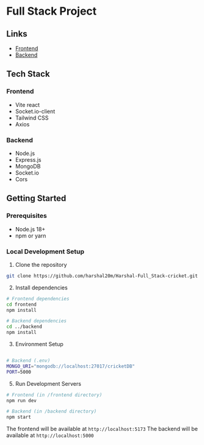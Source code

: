 # Full Stack Project

## Links

-   [Frontend](https://harshal-fullstack.netlify.app/)
-   [Backend](https://harshal-full-stack-cricket.onrender.com/api)

## Tech Stack

### Frontend

-   Vite react
-   Socket.io-client
-   Tailwind CSS
-   Axios

### Backend

-   Node.js
-   Express.js
-   MongoDB
-   Socket.io
-   Cors

## Getting Started

### Prerequisites

-   Node.js 18+
-   npm or yarn

### Local Development Setup

1. Clone the repository

```bash
git clone https://github.com/harshal20m/Harshal-Full_Stack-cricket.git
```

2. Install dependencies

```bash
# Frontend dependencies
cd frontend
npm install

# Backend dependencies
cd ../backend
npm install

```

3. Environment Setup

```bash

# Backend (.env)
MONGO_URI="mongodb://localhost:27017/cricketDB"
PORT=5000
```

5. Run Development Servers

```bash
# Frontend (in /frontend directory)
npm run dev

# Backend (in /backend directory)
npm start
```

The frontend will be available at `http://localhost:5173`
The backend will be available at `http://localhost:5000`
